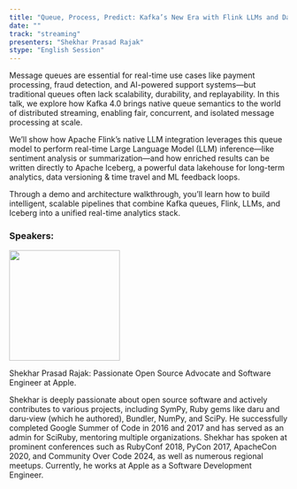 ```yaml
---
title: "Queue, Process, Predict: Kafka’s New Era with Flink LLMs and Datalake"
date: ""
track: "streaming"
presenters: "Shekhar Prasad Rajak"
stype: "English Session"
---
```


Message queues are essential for real-time use cases like payment processing, fraud detection, and AI-powered support systems—but traditional queues often lack scalability, durability, and replayability. In this talk, we explore how Kafka 4.0 brings native queue semantics to the world of distributed streaming, enabling fair, concurrent, and isolated message processing at scale.

We’ll show how  Apache Flink’s native LLM integration leverages this queue model to perform real-time Large Language Model (LLM) inference—like sentiment analysis or summarization—and how enriched results can be written directly to Apache Iceberg, a powerful data lakehouse for long-term analytics, data versioning & time travel and ML feedback loops.

Through a demo and architecture walkthrough, you’ll learn how to build intelligent, scalable pipelines that combine Kafka queues, Flink, LLMs, and Iceberg into a unified real-time analytics stack.

### Speakers:


<img src="https://sessionize.com/image/7609-400o400o1-YbaJq6TQuhpFBv63wn2hn8.jpg" width="200" /><br/>

Shekhar Prasad Rajak: Passionate Open Source Advocate and Software Engineer at Apple.

Shekhar is deeply passionate about open source software and actively contributes to various projects, including SymPy, Ruby gems like daru and daru-view (which he authored), Bundler, NumPy, and SciPy. 
He successfully completed Google Summer of Code in 2016 and 2017 and has served as an admin for SciRuby, mentoring multiple organizations. 
Shekhar has spoken at prominent conferences such as RubyConf 2018, PyCon 2017, ApacheCon 2020, and Community Over Code 2024, as well as numerous regional meetups. Currently, he works at Apple as a Software Development Engineer.
